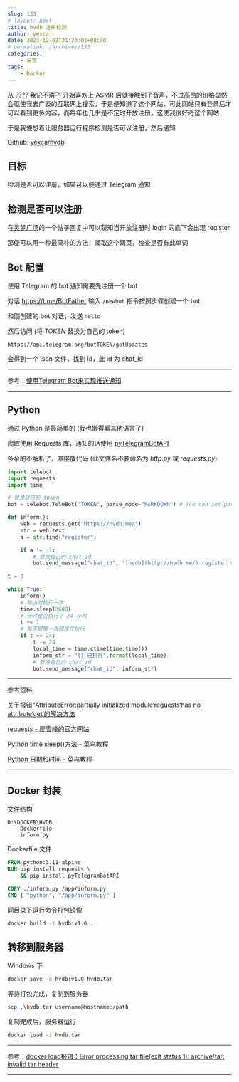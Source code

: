 ```yaml
---
slug: 133
# layout: post
title: hvdb 注册检测
author: yexca
date: 2023-12-02T21:23:01+08:00
# permalink: /archives/133
categories:
    - 日常
tags:
    - Docker
---
```


从 ???? ~~我记不清了~~ 开始喜欢上 ASMR 后就接触到了音声，不过高昂的价格显然会驱使我去广袤的互联网上搜索，于是便知道了这个网站，可此网站只有登录后才可以看到更多内容，而每年也几乎是不定时开放注册，这使我很好奇这个网站

于是我便想着让服务器运行程序检测是否可以注册，然后通知

Github: [yexca/hvdb](https://github.com/yexca/hvdb)

## 目标

检测是否可以注册，如果可以便通过 Telegram 通知

## 检测是否可以注册

在[灵梦广场](https://acg.is/d/8316-asmr/4)的一个帖子回复中可以获知当开放注册时 login 的底下会出现 register

那便可以用一种最简朴的方法，爬取这个网页，检查是否有此单词

## Bot 配置

使用 Telegram 的 bot 通知需要先注册一个 bot

对话 https://t.me/BotFather 输入 `/newbot` 指令按照步骤创建一个 bot

和刚创建的 bot 对话，发送 `hello`

然后访问 (将 *TOKEN* 替换为自己的 token)

```
https://api.telegram.org/botTOKEN/getUpdates
```

会得到一个 json 文件，找到 id，此 id 为 chat_id

---

参考：[使用Telegram Bot来实现推送通知](https://longnight.github.io/2018/12/12/Telegram-Bot-notifications)

---

## Python

通过 Python 是最简单的 (我也懒得看其他语言了)

爬取使用 Requests 库，通知的话使用 [pyTelegramBotAPI](https://github.com/eternnoir/pyTelegramBotAPI)

多余的不解析了，直接放代码 (此文件名不要命名为 *http.py* 或 *requests.py*)

```python
import telebot
import requests
import time

# 替换自己的 token
bot = telebot.TeleBot("TOKEN", parse_mode="MARKDOWN") # You can set parse_mode by default. HTML or MARKDOWN

def inform():
    web = requests.get("https://hvdb.me/")
    str = web.text
    a = str.find("register")

    if a != -1:
        # 替换自己的 chat_id
        bot.send_message("chat_id", "[hvdb](http://hvdb.me/) register start")
        
t = 0

while True:
    inform()
    # 每小时执行一次
    time.sleep(3600)
    # 计时是否执行了 24 小时
    t += 1
    # 每天提醒一次程序在执行
    if t == 24:
        t -= 24
        local_time = time.ctime(time.time())
        inform_str = "{} 已执行".format(local_time)
        # 替换自己的 chat_id
        bot.send_message("chat_id", inform_str)

```

---

参考资料

[关于报错“AttributeError:partially initialized module‘requests‘has no attribute‘get‘的解决方法](https://blog.csdn.net/diruer/article/details/115629925)

[requests - 廖雪峰的官方网站](https://www.liaoxuefeng.com/wiki/1016959663602400/1183249464292448)

[Python  time sleep()方法 - 菜鸟教程](https://www.runoob.com/python/att-time-sleep.html)

[Python 日期和时间 - 菜鸟教程](https://www.runoob.com/python/python-date-time.html)

---

## Docker 封装

文件结构

```
D:\DOCKER\HVDB
    Dockerfile
    inform.py
```

Dockerfile 文件

```dockerfile
FROM python:3.11-alpine
RUN pip install requests \
    && pip install pyTelegramBotAPI

COPY ./inform.py /app/inform.py
CMD [ "python", "/app/inform.py" ]
```

同目录下运行命令打包镜像

```bash
docker build -t hvdb:v1.0 .
```

## 转移到服务器

Windows 下

```bash
docker save -o hvdb:v1.0 hvdb.tar
```

等待打包完成，复制到服务器

```bash
scp .\hvdb.tar username@hostname:/path
```

复制完成后，服务器运行

```bash
docker load -i hvdb.tar
```

---

参考：[docker load报错：Error processing tar file(exit status 1): archive/tar: invalid tar header](https://blog.csdn.net/m0_37763336/article/details/107220077)

---

